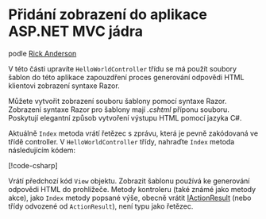 # <a name="adding-a-view-to-an-aspnet-core-mvc-app"></a>Přidání zobrazení do aplikace ASP.NET MVC jádra

podle [Rick Anderson](https://twitter.com/RickAndMSFT)

V této části upravíte `HelloWorldController` třídu se má použít soubory šablon do této aplikace zapouzdření proces generování odpovědi HTML klientovi zobrazení syntaxe Razor.

Můžete vytvořit zobrazení souboru šablony pomocí syntaxe Razor. Zobrazení syntaxe Razor pro šablony mají *.cshtml* příponu souboru. Poskytují elegantní způsob vytvoření výstupu HTML pomocí jazyka C#.

Aktuálně `Index` metoda vrátí řetězec s zprávu, která je pevně zakódovaná ve třídě controller. V `HelloWorldController` třídy, nahraďte `Index` metoda následujícím kódem:

[!code-csharp[](~/tutorials/first-mvc-app/start-mvc/sample/MvcMovie/Controllers/HelloWorldController.cs?name=snippet_4)]

Vrátí předchozí kód `View` objektu. Zobrazit šablonu používá ke generování odpovědi HTML do prohlížeče. Metody kontroleru (také známé jako metody akce), jako `Index` metody popsané výše, obecně vrátit [IActionResult](/dotnet/api/microsoft.aspnetcore.mvc.iactionresult) (nebo třídy odvozené od `ActionResult`), není typu jako řetězec.
